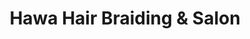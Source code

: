 ---
title: "Hawa Hair Braiding & Salon"
url: /jamaica/hawa-hair-braiding-and-salon/
shop: hairdresser
---